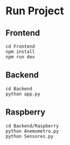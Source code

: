 # Run Project

## Frontend 

```
cd Frontend
npm install 
npm run dev
```

## Backend 

```
cd Backend
python app.py
```

## Raspberry 
```
cd Backend/Raspberry
python Anemometro.py
python Sensores.py
```